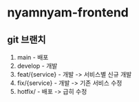 # nyamnyam-frontend

## git 브랜치
1. main - 배포 
2. develop - 개발
3. feat/{service} - 개발 -> 서비스별 신규 개발
4. fix/{service} - 개발 -> 기존 서비스 수정
5. hotfix/ - 배포 -> 급히 수정
